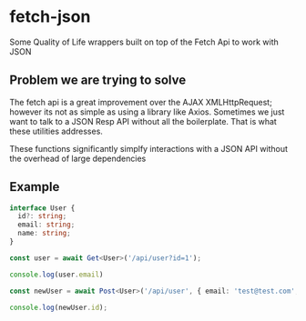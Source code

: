 # fetch-json

Some Quality of Life wrappers built on top of the Fetch Api to work with JSON

## Problem we are trying to solve
The fetch api is a great improvement over the AJAX XMLHttpRequest; however its not as simple as using a library like Axios. Sometimes we just want to talk to a JSON Resp API without all the boilerplate. That is what these utilities addresses.

These functions significantly simplfy interactions with a JSON API without the overhead of large dependencies


## Example
```typescript
interface User {
  id?: string;
  email: string;
  name: string;
}

const user = await Get<User>('/api/user?id=1');

console.log(user.email)

const newUser = await Post<User>('/api/user', { email: 'test@test.com', name: 'John Doe'});

console.log(newUser.id);

```